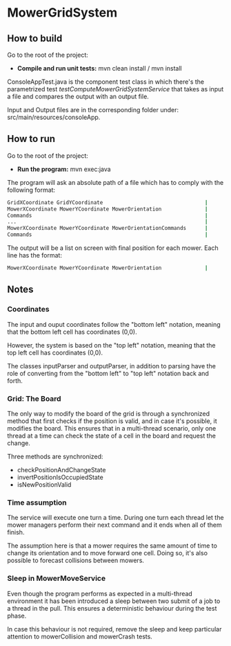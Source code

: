 # MowerGridSystem
## How to build
Go to the root of the project:

* **Compile and run unit tests:** mvn clean install / mvn install

ConsoleAppTest.java is the component test class in which there's the parametrized
test *testComputeMowerGridSystemService* that takes as input a file and compares the output with an output file.

Input and Output files are in the corresponding folder under: src/main/resources/consoleApp.

## How to run
Go to the root of the project:

* **Run the program:** mvn exec:java

The program will ask an absolute path of a file which has to comply with the following format:
 ```bash
 GridXCoordinate GridYCoordinate                                 |       5 5
 MowerXCoordinate MowerYCoordinate MowerOrientation              |       1 2 N
 Commands                                                        |       LFLFLFLFF
 ...                                                             |       ...
 MowerXCoordinate MowerYCoordinate MowerOrientationCommands      |       5 5 N
 Commands                                                        |       RFFFFFRFFFFF
 ```
The output will be a list on screen with final position for each mower. Each line has the format:
```bash
MowerXCoordinate MowerYCoordinate MowerOrientation              |      1 3 N
```
## Notes
### Coordinates
The input and ouput coordinates follow the "bottom left" notation, meaning that the bottom left cell has coordinates (0,0).

However, the system is based on the "top left" notation, meaning that the top left cell has coordinates (0,0).

The classes inputParser and outputParser, in addition to parsing have the role of converting from the "bottom left" to "top left" notation back and forth.

### Grid: The Board
The only way to modify the board of the grid is through a synchronized method that first checks if the position is valid,
and in case it's possible, it modifies the board. This ensures that in a multi-thread scenario, only one thread at a time
can check the state of a cell in the board and request the change.

Three methods are synchronized:
* checkPositionAndChangeState
* invertPositionIsOccupiedState
* isNewPositionValid

### Time assumption
The service will execute one turn a time. During one turn each thread let the mower managers perform their next command 
and it ends when all of them finish.

The assumption here is that a mower requires the same amount of time to change its orientation and to move forward one cell. Doing so,
it's also possible to forecast collisions between mowers.

### Sleep in MowerMoveService
Even though the program performs as expected in a multi-thread environment it has been introduced a sleep between two
submit of a job to a thread in the pull. This ensures a deterministic behaviour during the test phase. 

In case this behaviour is not required, remove the sleep and keep particular attention to mowerCollision and mowerCrash tests.

